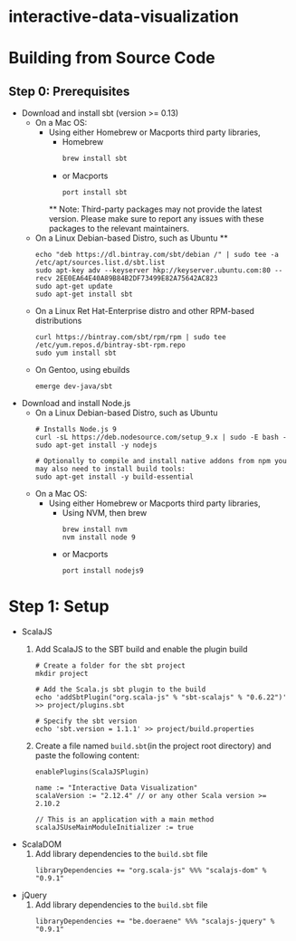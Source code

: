 # interactive-data-visualization


# Building from Source Code

## Step 0: Prerequisites
* Download and install sbt (version >= 0.13)
    * On a Mac OS:
        * Using either Homebrew or Macports third party libraries, 
            * Homebrew
                ```bash
                brew install sbt
                ```
            * or Macports
                ```
                port install sbt
                ```
             ** Note: Third-party packages may not provide the latest version. Please make sure to report any issues with these packages to the relevant maintainers.
    * On a Linux Debian-based Distro, such as Ubuntu **
        ```
        echo "deb https://dl.bintray.com/sbt/debian /" | sudo tee -a /etc/apt/sources.list.d/sbt.list
        sudo apt-key adv --keyserver hkp://keyserver.ubuntu.com:80 --recv 2EE0EA64E40A89B84B2DF73499E82A75642AC823
        sudo apt-get update
        sudo apt-get install sbt
         ```
    * On a Linux Ret Hat-Enterprise distro and other RPM-based distributions
        ```
        curl https://bintray.com/sbt/rpm/rpm | sudo tee /etc/yum.repos.d/bintray-sbt-rpm.repo
        sudo yum install sbt
        ```
    * On Gentoo, using ebuilds
        ```
        emerge dev-java/sbt
        ```
* Download and install Node.js
    * On a Linux Debian-based Distro, such as Ubuntu
        ```
        # Installs Node.js 9
        curl -sL https://deb.nodesource.com/setup_9.x | sudo -E bash -
        sudo apt-get install -y nodejs
        
        # Optionally to compile and install native addons from npm you may also need to install build tools:
        sudo apt-get install -y build-essential
        ```
    * On a Mac OS:
        * Using either Homebrew or Macports third party libraries, 
            * Using NVM, then brew
                ```
                brew install nvm
                nvm install node 9
                ```
            * or Macports
                ```
                port install nodejs9
                ```
# Step 1: Setup

* ScalaJS
  1. Add ScalaJS to the SBT build and enable the plugin build    
        ```
        # Create a folder for the sbt project
        mkdir project
        
        # Add the Scala.js sbt plugin to the build
        echo 'addSbtPlugin("org.scala-js" % "sbt-scalajs" % "0.6.22")' >> project/plugins.sbt
        
        # Specify the sbt version 
        echo 'sbt.version = 1.1.1' >> project/build.properties
        
        ```
        
    2. Create a file named `build.sbt`(in the project root directory) and paste the following content:
        ```
        enablePlugins(ScalaJSPlugin)
        
        name := "Interactive Data Visualization" 
        scalaVersion := "2.12.4" // or any other Scala version >= 2.10.2
        
        // This is an application with a main method
        scalaJSUseMainModuleInitializer := true
        ```
* ScalaDOM
    1. Add library dependencies to the `build.sbt` file
        ```
        libraryDependencies += "org.scala-js" %%% "scalajs-dom" % "0.9.1"
        ```
* jQuery
    1. Add library dependencies to the `build.sbt` file
        ```
        libraryDependencies += "be.doeraene" %%% "scalajs-jquery" % "0.9.1"
        ```
